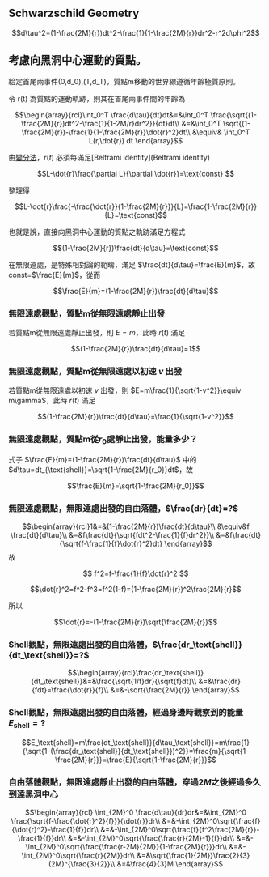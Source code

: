 ## Schwarzschild Geometry
$$d\tau^2=(1-\frac{2M}{r})dt^2-\frac{1}{1-\frac{2M}{r}}dr^2-r^2d\phi^2$$

## 考慮向黑洞中心運動的質點。

給定首尾兩事件(0,d_0),(T,d_T)，質點m移動的世界線遵循年齡極質原則。

令 r(t) 為質點的運動軌跡，則其在首尾兩事件間的年齡為

$$\begin{array}{rcl}\int_0^T \frac{d\tau}{dt}dt&=&\int_0^T \frac{\sqrt{(1-\frac{2M}{r})dt^2-\frac{1}{1-2M/r}dr^2}}{dt}dt\\
 &=&\int_0^T \sqrt{(1-\frac{2M}{r})-\frac{1}{1-\frac{2M}{r}}\dot{r}^2}dt\\
 &\equiv& \int_0^T L(r,\dot{r}) dt
\end{array}$$

由[變分法](https://en.wikipedia.org/wiki/Calculus_of_variations)，$r(t)$ 必須每滿足[Beltrami identity](Beltrami identity)

$$L-\dot{r}\frac{\partial L}{\partial \dot{r}}=\text{const} $$


整理得

$$L-\dot{r}\frac{-\frac{\dot{r}}{1-\frac{2M}{r}}}{L}=\frac{1-\frac{2M}{r}}{L}=\text{const}$$

也就是說，直接向黑洞中心運動的質點之軌跡滿足方程式

$$(1-\frac{2M}{r})\frac{dt}{d\tau}=\text{const}$$

在無限遠處，是特殊相對論的範疇，滿足 $\frac{dt}{d\tau}=\frac{E}{m}$，故 const=$\frac{E}{m}$，從而

$$\frac{E}{m}=(1-\frac{2M}{r})\frac{dt}{d\tau}$$

### 無限遠處觀點，質點m從無限遠處靜止出發
 若質點m從無限遠處靜止出發，則 $E=m$，此時 $r(t)$ 滿足

$$(1-\frac{2M}{r})\frac{dt}{d\tau}=1$$

### 無限遠處觀點，質點m從無限遠處以初速 $v$ 出發
若質點m從無限遠處以初速 $v$ 出發，則 $E=m\frac{1}{\sqrt{1-v^2}}\equiv m\gamma$，此時 $r(t)$ 滿足

$$(1-\frac{2M}{r})\frac{dt}{d\tau}=\frac{1}{\sqrt{1-v^2}}$$

### 無限遠處觀點，質點m從$r_0$處靜止出發，能量多少？
式子
$\frac{E}{m}=(1-\frac{2M}{r})\frac{dt}{d\tau}$ 中的 $d\tau=dt_{\text{shell}}=\sqrt{1-\frac{2M}{r_0}}dt$，故


$$\frac{E}{m}=\sqrt{1-\frac{2M}{r_0}}$$

### 無限遠處觀點，無限遠處出發的自由落體，$\frac{dr}{dt}=?$
$$\begin{array}{rcl}1&=&(1-\frac{2M}{r})\frac{dt}{d\tau}\\
&\equiv&f \frac{dt}{d\tau}\\
&=&f\frac{dt}{\sqrt{fdt^2-\frac{1}{f}dr^2}}\\
&=&f\frac{dt}{\sqrt{f-\frac{1}{f}\dot{r}^2}dt}
\end{array}$$
故

$$ f^2=f-\frac{1}{f}\dot{r}^2
$$

$$\dot{r}^2=f^2-f^3=f^2(1-f)=(1-\frac{2M}{r})^2\frac{2M}{r}$$

所以

$$\dot{r}=-(1-\frac{2M}{r})\sqrt{\frac{2M}{r}}$$

### Shell觀點，無限遠處出發的自由落體，$\frac{dr_\text{shell}}{dt_\text{shell}}=?$

$$\begin{array}{rcl}\frac{dr_\text{shell}}{dt_\text{shell}}&=&\frac{\sqrt{1/f}dr}{\sqrt{f}dt}\\
&=&\frac{dr}{fdt}=\frac{\dot{r}}{f}\\
&=&-\sqrt{\frac{2M}{r}}
\end{array}$$

### Shell觀點，無限遠處出發的自由落體，經過身邊時觀察到的能量 $E_\text{shell}=?$
$$E_\text{shell}=m\frac{dt_\text{shell}}{d\tau_\text{shell}}=m\frac{1}{\sqrt{1-(\frac{dr_\text{shell}}{dt_\text{shell}})^2}}=\frac{m}{\sqrt{1-\frac{2M}{r}}}=\frac{E}{\sqrt{1-\frac{2M}{r}}}$$

### 自由落體觀點，無限遠處靜止出發的自由落體，穿過$2M$之後經過多久到達黑洞中心

$$\begin{array}{rcl} 
\int_{2M}^0 \frac{d\tau}{dr}dr&=&\int_{2M}^0 \frac{\sqrt{f-\frac{\dot{r}^2}{f}}}{\dot{r}}dr\\
&=&-\int_{2M}^0\sqrt{\frac{f}{\dot{r}^2}-\frac{1}{f}}dr\\
&=&-\int_{2M}^0\sqrt{\frac{f}{f^2\frac{2M}{r}}-\frac{1}{f}}dr\\
&=&-\int_{2M}^0\sqrt{\frac{\frac{r}{2M}-1}{f}}dr\\
&=&-\int_{2M}^0\sqrt{\frac{\frac{r-2M}{2M}}{1-\frac{2M}{r}}}dr\\
&=&-\int_{2M}^0\sqrt{\frac{r}{2M}}dr\\
&=&\sqrt{\frac{1}{2M}}\frac{2}{3}(2M)^{\frac{3}{2}}\\
&=&\frac{4}{3}M
\end{array}$$